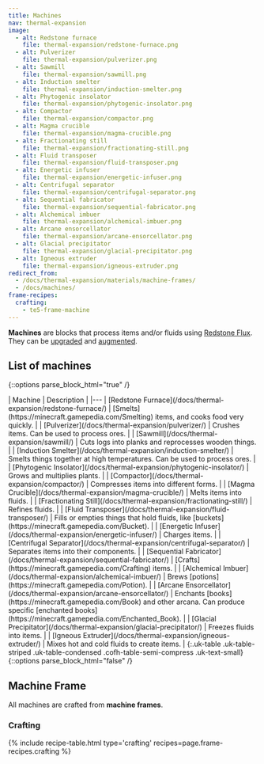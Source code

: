 ```yaml
---
title: Machines
nav: thermal-expansion
image:
  - alt: Redstone furnace
    file: thermal-expansion/redstone-furnace.png
  - alt: Pulverizer
    file: thermal-expansion/pulverizer.png
  - alt: Sawmill
    file: thermal-expansion/sawmill.png
  - alt: Induction smelter
    file: thermal-expansion/induction-smelter.png
  - alt: Phytogenic insolator
    file: thermal-expansion/phytogenic-insolator.png
  - alt: Compactor
    file: thermal-expansion/compactor.png
  - alt: Magma crucible
    file: thermal-expansion/magma-crucible.png
  - alt: Fractionating still
    file: thermal-expansion/fractionating-still.png
  - alt: Fluid transposer
    file: thermal-expansion/fluid-transposer.png
  - alt: Energetic infuser
    file: thermal-expansion/energetic-infuser.png
  - alt: Centrifugal separator
    file: thermal-expansion/centrifugal-separator.png
  - alt: Sequential fabricator
    file: thermal-expansion/sequential-fabricator.png
  - alt: Alchemical imbuer
    file: thermal-expansion/alchemical-imbuer.png
  - alt: Arcane ensorcellator
    file: thermal-expansion/arcane-ensorcellator.png
  - alt: Glacial precipitator
    file: thermal-expansion/glacial-precipitator.png
  - alt: Igneous extruder
    file: thermal-expansion/igneous-extruder.png
redirect_from:
  - /docs/thermal-expansion/materials/machine-frames/
  - /docs/machines/
frame-recipes:
  crafting:
    - te5-frame-machine
---
```


**Machines** are blocks that process items and/or fluids using [Redstone
Flux](/docs/redstone-flux/). They can be [upgraded](/docs/thermal-foundation/tiers/) and
[augmented](/docs/thermal-expansion/augments/).


List of machines
----------------

{::options parse_block_html="true" /}
<div class="uk-overflow-container">
| Machine | Description |
|---
| [Redstone Furnace](/docs/thermal-expansion/redstone-furnace/) | [Smelts](https://minecraft.gamepedia.com/Smelting) items, and cooks food very quickly. |
| [Pulverizer](/docs/thermal-expansion/pulverizer/) | Crushes items. Can be used to process ores. |
| [Sawmill](/docs/thermal-expansion/sawmill/) | Cuts logs into planks and reprocesses wooden things. |
| [Induction Smelter](/docs/thermal-expansion/induction-smelter/) | Smelts things together at high temperatures. Can be used to process ores. |
| [Phytogenic Insolator](/docs/thermal-expansion/phytogenic-insolator/) | Grows and multiplies plants. |
| [Compactor](/docs/thermal-expansion/compactor/) | Compresses items into different forms. |
| [Magma Crucible](/docs/thermal-expansion/magma-crucible/) | Melts items into fluids. |
| [Fractionating Still](/docs/thermal-expansion/fractionating-still/) | Refines fluids. |
| [Fluid Transposer](/docs/thermal-expansion/fluid-transposer/) | Fills or empties things that hold fluids, like [buckets](https://minecraft.gamepedia.com/Bucket). |
| [Energetic Infuser](/docs/thermal-expansion/energetic-infuser/) | Charges items. |
| [Centrifugal Separator](/docs/thermal-expansion/centrifugal-separator/) | Separates items into their components. |
| [Sequential Fabricator](/docs/thermal-expansion/sequential-fabricator/) | [Crafts](https://minecraft.gamepedia.com/Crafting) items. |
| [Alchemical Imbuer](/docs/thermal-expansion/alchemical-imbuer/) | Brews [potions](https://minecraft.gamepedia.com/Potion). |
| [Arcane Ensorcellator](/docs/thermal-expansion/arcane-ensorcellator/) | Enchants [books](https://minecraft.gamepedia.com/Book) and other arcana. Can produce specific [enchanted books](https://minecraft.gamepedia.com/Enchanted_Book). |
| [Glacial Precipitator](/docs/thermal-expansion/glacial-precipitator/) | Freezes fluids into items. |
| [Igneous Extruder](/docs/thermal-expansion/igneous-extruder/) | Mixes hot and cold fluids to create items. |
{:.uk-table .uk-table-striped .uk-table-condensed .cofh-table-semi-compress .uk-text-small}
</div>
{::options parse_block_html="false" /}


Machine Frame
-------------

All machines are crafted from **machine frames**.

### Crafting
{% include recipe-table.html type='crafting' recipes=page.frame-recipes.crafting %}
